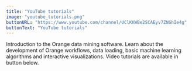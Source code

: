 ```yaml
---
title: "YouTube tutorials"
image: "youtube_tutorials.png"
buttonURL: "https://www.youtube.com/channel/UClKKWBe2SCAEyv7ZNGhIe4g"
buttonText: "YouTube tutorials"
---
```


Introduction to the Orange data mining software. Learn about the development of Orange workflows, data loading, basic machine learning algorithms and interactive visualizations. Video tutorials are available in button below.
